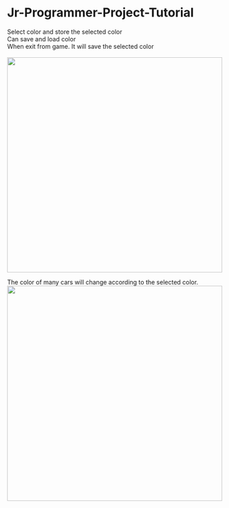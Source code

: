 # Jr-Programmer-Project-Tutorial
Select color and store the selected color <br>
Can save and load color <br>
When exit from game. It will save the selected color<br><br>
<img src = "https://user-images.githubusercontent.com/89514717/162360667-11b79e57-03a9-4e5f-bb80-1866cd4f153c.jpg" width = "500"><br>

The color of many cars will change according to the selected color.<br>
<img src = "https://user-images.githubusercontent.com/89514717/162360896-31726612-0be6-41ea-866e-6cb3025c4626.jpg" width = "500"><br>
